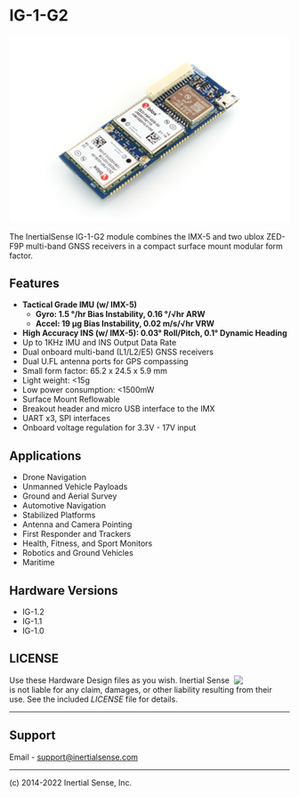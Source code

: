 # IG-1-G2

![IG-1](Images/ig-1.1-g2.png)

The InertialSense IG-1-G2 module combines the IMX-5 and two ublox ZED-F9P multi-band GNSS receivers in a compact surface mount modular form factor. 

## Features

- **Tactical Grade IMU (w/ IMX-5)**
  - **Gyro: 1.5 °/hr Bias Instability, 0.16 °/√hr ARW**
  - **Accel: 19 μg Bias Instability, 0.02 m/s/√hr VRW**
- **High Accuracy INS (w/ IMX-5):  0.03° Roll/Pitch, 0.1° Dynamic Heading**
- Up to 1KHz IMU and INS Output Data Rate
- Dual onboard multi-band (L1/L2/E5) GNSS receivers
- Dual U.FL antenna ports for GPS compassing
- Small form factor:  65.2 x 24.5 x 5.9 mm
- Light weight:  <15g
- Low power consumption:  <1500mW
- Surface Mount Reflowable
- Breakout header and micro USB interface to the IMX
- UART x3, SPI interfaces
- Onboard voltage regulation for 3.3V - 17V input

## Applications

- Drone Navigation
- Unmanned Vehicle Payloads
- Ground and Aerial Survey
- Automotive Navigation
- Stabilized Platforms
- Antenna and Camera Pointing
- First Responder and Trackers
- Health, Fitness, and Sport Monitors
- Robotics and Ground Vehicles
- Maritime

## Hardware Versions

- IG-1.2
- IG-1.1
- IG-1.0

## LICENSE

<img src="https://www.oshwa.org/wp-content/uploads/2014/03/oshw-logo.svg" width="100" align="right" />

Use these Hardware Design files as you wish.  Inertial Sense is not liable for any claim, damages, or other liability resulting from their use.  See the included *LICENSE* file for details.

------

## Support

Email - support@inertialsense.com

------

(c) 2014-2022 Inertial Sense, Inc.
